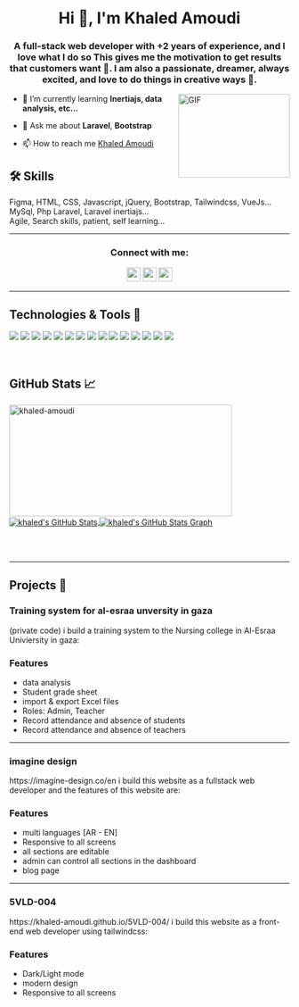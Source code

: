 <h1 align="center">Hi 👋, I'm Khaled Amoudi</h1>
<h3 align="center">A full-stack web developer with +2 years of experience, and I love what I do so This gives me the motivation to get results that customers want 🥰. I am also a passionate, dreamer, always excited, and love to do things in creative ways 🤯.</h3>


<img align="right" width="200px" height="150px" alt="GIF" src="https://media.giphy.com/media/zOvBKUUEERdNm/giphy.gif" />


- 🌱 I’m currently learning **Inertiajs, data analysis, etc...**

- 💬 Ask me about **Laravel**, **Bootstrap**

- 📫 How to reach me [Khaled Amoudi](https://www.linkedin.com/in/khaled-amoudi-73768a195/)

## 🛠 Skills
Figma, HTML, CSS, Javascript, jQuery, Bootstrap, Tailwindcss, VueJs... <br>
MySql, Php Laravel, Laravel inertiajs...<br>
Agile, Search skills, patient, self learning...

<hr>
<h3 align="center">Connect with me:</h3>

<p align="center"><a href="https://twitter.com/5aled_amoudi"><img src="https://img.shields.io/badge/twitter-%231DA1F2.svg?&style=for-the-badge&logo=twitter&logoColor=white" height=25></a> <a href="https://www.linkedin.com/in/khaled-amoudi/"><img src="https://img.shields.io/badge/linkedin-%230077B5.svg?&style=for-the-badge&logo=linkedin&logoColor=white" height=25></a> <a href="https://www.instagram.com/5aled_amoudi/"><img src="https://img.shields.io/badge/instagram-%23E4405F.svg?&style=for-the-badge&logo=instagram&logoColor=white" height=25></a> 
</p>


<hr>

## Technologies & Tools 🔧

![](https://img.shields.io/badge/Code-Figma-informational?style=for-the-badge&logo=figma&logoColor=critical&color=critical)
![](https://img.shields.io/badge/Code-HTML5-informational?style=for-the-badge&logo=html5&orange=white&color=orange)
![](https://img.shields.io/badge/Code-CSS3-informational?style=for-the-badge&logo=css3&logoColor=blue&color=blue)
![](https://img.shields.io/badge/Code-JavaScript-informational?style=for-the-badge&logo=javascript&logoColor=yellow&color=yellow)
![](https://img.shields.io/badge/Code-Vuejs-informational?style=for-the-badge&logo=vue&logoColor=brightgreen&color=brightgreen)
![](https://img.shields.io/badge/Code-SASS-informational?style=for-the-badge&logo=sass&logoColor=ff69b4&color=ff69b4)
![](https://img.shields.io/badge/Code-Bootstrap-informational?style=for-the-badge&logo=bootstrap&logoColor=blueviolet&color=blueviolet)
![](https://img.shields.io/badge/Code-Tailwindcss-informational?style=for-the-badge&logo=tailwindcss&logoColor=blue&color=blue)
![](https://img.shields.io/badge/Tools-Laravel-informational?style=for-the-badge&logo=laravel&logoColor=red&color=red)
![](https://img.shields.io/badge/Database-MySQL-informational?style=for-the-badge&logo=mysql&logoColor=blue&color=blue)
![](https://img.shields.io/badge/Tool-Firebase-informational?style=for-the-badge&logo=firebase&logoColor=orange&color=orange)
![](https://img.shields.io/badge/Tools-Git-informational?style=for-the-badge&logo=git&logoColor=red&color=red)
![](https://img.shields.io/badge/Tools-Postman-informational?style=for-the-badge&logo=postman&logoColor=orange&color=orange)
![](https://img.shields.io/badge/Tools-Heroku-informational?style=for-the-badge&logo=heroku&logoColor=blueviolet&color=blueviolet)
![](https://img.shields.io/badge/Editor-VSCode-informational?style=for-the-badge&logo=visualstudiocode&logoColor=blue&color=blue)

<br>



## GitHub Stats 📈

<a href="https://github.com/khaled-amoudi/khaled-amoudi">
<img align="center" width="400" height="200" src="https://github-readme-stats.vercel.app/api/top-langs?username=khaled-amoudi&show_icons=true&theme=radical&locale=en&hide_border=true&layout=compact" alt="khaled-amoudi" />
</a>

<a href="https://github.com/khaled-amoudi/khaled-amoudi">
  <img align="center" src="https://github-readme-stats.vercel.app/api?username=khaled-amoudi&count_private=true&show_icons=true&theme=radical&hide_border=true&custom_title=khaled%20amoudi%27%20Github%20Stats" alt="khaled's GitHub Stats" />
</a>

<a href="https://github.com/khaled-amoudi/khaled-amoudi">
  <img align="center" src="https://github-profile-summary-cards.vercel.app/api/cards/profile-details?username=khaled-amoudi&theme=radical&hide_border=true)](https://github.com/khaled-amoudi" alt="khaled's GitHub Stats Graph"/>
</a>

<!-- <a href="https://github.com/khaled-amoudi/khaled-amoudi">
  <img align="center" src="https://github-readme-streak-stats.herokuapp.com/?user=khaled-amoudi&theme=dark" alt="khaled's GitHub Streak Stats"/>
</a> -->
<br><br>

<hr>



## Projects 🚀

<h3>Training system for al-esraa unversity in gaza</h3>(private code)
i build a training system to the Nursing college in Al-Esraa Univiersity in gaza:

<h3>Features</h3>

- data analysis
- Student grade sheet
- import & export Excel files
- Roles: Admin, Teacher
- Record attendance and absence of students
- Record attendance and absence of teachers

<hr>

<h3>imagine design</h3>
https://imagine-design.co/en
i build this website as a fullstack web developer and the features of this website are:

<h3>Features</h3>

- multi languages [AR - EN]
- Responsive to all screens
- all sections are editable
- admin can control all sections in the dashboard
- blog page

<hr>

<h3>5VLD-004</h3>
https://khaled-amoudi.github.io/5VLD-004/
i build this website as a front-end web developer using tailwindcss:

<h3>Features</h3>

- Dark/Light mode
- modern design
- Responsive to all screens
<!---
khaled-amoudi/khaled-amoudi is a ✨ special ✨ repository because its `README.md` (this file) appears on your GitHub profile.
You can click the Preview link to take a look at your changes.
--->

